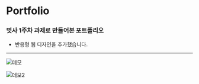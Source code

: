# Portfolio
### 멋사 1주차 과제로 만들어본 포트폴리오
+ 반응형 웹 디자인을 추가했습니다.


<hr>

![데모](https://user-images.githubusercontent.com/101965666/161528633-0bb98aca-b5d4-4fec-b9b9-bf25e92e1c1a.gif)

![데모2](https://user-images.githubusercontent.com/101965666/161528177-61d0d115-5eb2-490d-bec9-7c4b1530887c.gif)


